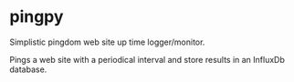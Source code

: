 # pingpy
Simplistic pingdom web site up time logger/monitor.

Pings a web site with a periodical interval and store results in an InfluxDb database. 

